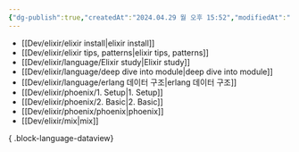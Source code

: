 ```yaml
---
{"dg-publish":true,"createdAt":"2024.04.29 월 오후 15:52","modifiedAt":"2024.04.29 월 오후 15:52","permalink":"/Dev/elixir/elixir/","dgPassFrontmatter":true}
---
```



- [[Dev/elixir/elixir install\|elixir install]]
- [[Dev/elixir/elixir tips, patterns\|elixir tips, patterns]]
- [[Dev/elixir/language/Elixir study\|Elixir study]]
- [[Dev/elixir/language/deep dive into module\|deep dive into module]]
- [[Dev/elixir/language/erlang 데이터 구조\|erlang 데이터 구조]]
- [[Dev/elixir/phoenix/1. Setup\|1. Setup]]
- [[Dev/elixir/phoenix/2. Basic\|2. Basic]]
- [[Dev/elixir/phoenix/phoenix\|phoenix]]
- [[Dev/elixir/mix\|mix]]

{ .block-language-dataview}